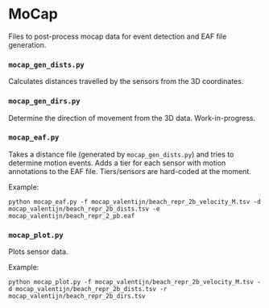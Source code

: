 # MoCap 

Files to post-process mocap data for event detection and EAF file generation.

### `mocap_gen_dists.py`

Calculates distances travelled by the sensors from the 3D coordinates. 

### `mocap_gen_dirs.py`

Determine the direction of movement from the 3D data. Work-in-progress.

### `mocap_eaf.py`

Takes a distance file (generated by `mocap_gen_dists.py`) and tries to determine motion events. Adds a tier for each sensor with motion annotations to the EAF file. Tiers/sensors are hard-coded at the moment.

Example:
```shell
python mocap_eaf.py -f mocap_valentijn/beach_repr_2b_velocity_M.tsv -d mocap_valentijn/beach_repr_2b_dists.tsv -e mocap_valentijn/beach_repr_2_pb.eaf 
```

### `mocap_plot.py`

Plots sensor data.

Example:
```shell
python mocap_plot.py -f mocap_valentijn/beach_repr_2b_velocity_M.tsv -d mocap_valentijn/beach_repr_2b_dists.tsv -r mocap_valentijn/beach_repr_2b_dirs.tsv
```
